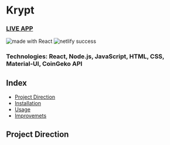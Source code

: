 # Krypt

### [LIVE APP](https://krypto-beta.netlify.app/)

<div>
<img src="https://img.shields.io/badge/made%20with-React-green.svg?logo=react&colorA=000000&colorB=be33ff" alt="made with React" />

<img src="https://api.netlify.com/api/v1/badges/9b481107-bc31-4bb9-8b4e-f4dc63f62ade/deploy-status" alt="netlify success" />
</div>

### Technologies: React, Node.js, JavaScript, HTML, CSS, Material-UI, CoinGeko API

## Index
* [Project Direction](#Project)
* [Installation](#Install)
* [Usage](#Usage)
* [Improvemets](#Improvements)

## <a name="Project">Project Direction</a>